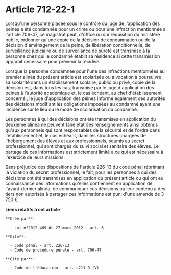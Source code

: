 # Article 712-22-1

Lorsqu'une personne placée sous le contrôle du juge de l'application des peines a été condamnée pour un crime ou pour une
infraction mentionnée à l'article 706-47, ce magistrat peut, d'office ou sur réquisition du ministère public, ordonner qu'une
copie de la décision de condamnation ou de la décision d'aménagement de la peine, de libération conditionnelle, de
surveillance judiciaire ou de surveillance de sûreté est transmise à la personne chez qui le condamné établit sa résidence si
cette transmission apparaît nécessaire pour prévenir la récidive. 

Lorsque la personne condamnée pour l'une des infractions mentionnées au premier alinéa du présent article est scolarisée ou a
vocation à poursuivre sa scolarité dans un établissement scolaire, public ou privé, copie de la décision est, dans tous les
cas, transmise par le juge d'application des peines à l'autorité académique et, le cas échéant, au chef d'établissement
concerné ; le juge d'application des peines informe également ces autorités des décisions modifiant les obligations imposées
au condamné ayant une incidence sur le lieu ou le mode de scolarisation du condamné. 

Les personnes à qui des décisions ont été transmises en application du deuxième alinéa ne peuvent faire état des
renseignements ainsi obtenus qu'aux personnels qui sont responsables de la sécurité et de l'ordre dans l'établissement et, le
cas échéant, dans les structures chargées de l'hébergement des élèves et aux professionnels, soumis au secret professionnel,
qui sont chargés du suivi social et sanitaire des élèves. Le partage de ces informations est strictement limité à ce qui est
nécessaire à l'exercice de leurs missions. 

Sans préjudice des dispositions de l'article 226-13 du code pénal réprimant la violation du secret professionnel, le fait,
pour les personnes à qui des décisions ont été transmises en application du présent article ou qui ont eu connaissance des
informations qu'elles contiennent en application de l'avant-dernier alinéa, de communiquer ces décisions ou leur contenu à
des tiers non autorisés à partager ces informations est puni d'une amende de 3 750 €.

**Liens relatifs à cet article**

	**Créé par**:

	  - Loi n°2012-409 du 27 mars 2012 - art. 6

	**Cite**:

	  - Code pénal - art. 226-13
	  - Code de procédure pénale - art. 706-47

	**Cité par**:

	  - Code de l'éducation - art. L211-9 (V)
